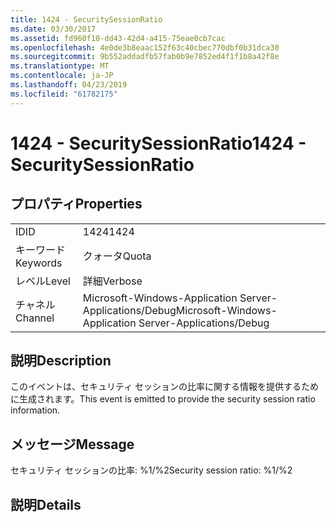 ```yaml
---
title: 1424 - SecuritySessionRatio
ms.date: 03/30/2017
ms.assetid: fd960f10-dd43-42d4-a415-75eae0cb7cac
ms.openlocfilehash: 4e0de3b8eaac152f63c40cbec770dbf0b31dca30
ms.sourcegitcommit: 9b552addadfb57fab0b9e7852ed4f1f1b8a42f8e
ms.translationtype: MT
ms.contentlocale: ja-JP
ms.lasthandoff: 04/23/2019
ms.locfileid: "61782175"
---
```

# <a name="1424---securitysessionratio"></a><span data-ttu-id="90cd1-102">1424 - SecuritySessionRatio</span><span class="sxs-lookup"><span data-stu-id="90cd1-102">1424 - SecuritySessionRatio</span></span>
## <a name="properties"></a><span data-ttu-id="90cd1-103">プロパティ</span><span class="sxs-lookup"><span data-stu-id="90cd1-103">Properties</span></span>  
  
|||  
|-|-|  
|<span data-ttu-id="90cd1-104">ID</span><span class="sxs-lookup"><span data-stu-id="90cd1-104">ID</span></span>|<span data-ttu-id="90cd1-105">1424</span><span class="sxs-lookup"><span data-stu-id="90cd1-105">1424</span></span>|  
|<span data-ttu-id="90cd1-106">キーワード</span><span class="sxs-lookup"><span data-stu-id="90cd1-106">Keywords</span></span>|<span data-ttu-id="90cd1-107">クォータ</span><span class="sxs-lookup"><span data-stu-id="90cd1-107">Quota</span></span>|  
|<span data-ttu-id="90cd1-108">レベル</span><span class="sxs-lookup"><span data-stu-id="90cd1-108">Level</span></span>|<span data-ttu-id="90cd1-109">詳細</span><span class="sxs-lookup"><span data-stu-id="90cd1-109">Verbose</span></span>|  
|<span data-ttu-id="90cd1-110">チャネル</span><span class="sxs-lookup"><span data-stu-id="90cd1-110">Channel</span></span>|<span data-ttu-id="90cd1-111">Microsoft-Windows-Application Server-Applications/Debug</span><span class="sxs-lookup"><span data-stu-id="90cd1-111">Microsoft-Windows-Application Server-Applications/Debug</span></span>|  
  
## <a name="description"></a><span data-ttu-id="90cd1-112">説明</span><span class="sxs-lookup"><span data-stu-id="90cd1-112">Description</span></span>  
 <span data-ttu-id="90cd1-113">このイベントは、セキュリティ セッションの比率に関する情報を提供するために生成されます。</span><span class="sxs-lookup"><span data-stu-id="90cd1-113">This event is emitted to provide the security session ratio information.</span></span>  
  
## <a name="message"></a><span data-ttu-id="90cd1-114">メッセージ</span><span class="sxs-lookup"><span data-stu-id="90cd1-114">Message</span></span>  
 <span data-ttu-id="90cd1-115">セキュリティ セッションの比率: %1/%2</span><span class="sxs-lookup"><span data-stu-id="90cd1-115">Security session ratio: %1/%2</span></span>  
  
## <a name="details"></a><span data-ttu-id="90cd1-116">説明</span><span class="sxs-lookup"><span data-stu-id="90cd1-116">Details</span></span>
